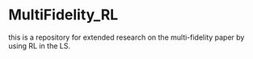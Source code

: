 # MultiFidelity_RL
this is a repository for extended research on the multi-fidelity paper by using RL in the LS.

